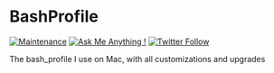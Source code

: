# BashProfile

[![Maintenance](https://img.shields.io/badge/Maintained%3F-yes-brightgreen.svg)](https://github.com/matthiaszarzecki/BashProfile/graphs/commit-activity) [![Ask Me Anything !](https://img.shields.io/badge/Ask%20me-anything-1abc9c.svg)](http://www.matthiaszarzecki.com) [![Twitter Follow](https://img.shields.io/twitter/follow/icarustyler.svg?style=social&label=Follow)](https://twitter.com/IcarusTyler)

The bash_profile I use on Mac, with all customizations and upgrades
